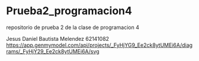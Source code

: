 # Prueba2_programacion4
repositorio de prueba 2 de la clase de programacion 4

Jesus Daniel Bautista Melendez
62141082
https://app.genmymodel.com/api/projects/_FyHjYG9_Ee2ck8ytUMEi6A/diagrams/_FyHjY29_Ee2ck8ytUMEi6A/svg
